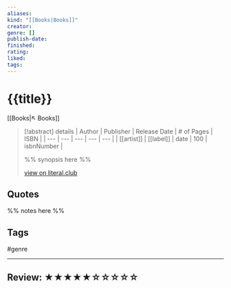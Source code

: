 ```yaml
---
aliases:
kind: "[[Books|Books]]"
creator:
genre: []
publish-date:
finished:
rating:
liked:
tags:
---
```

# {{title}}
[[Books|↖ Books]]

> [!abstract] details
> | Author | Publisher | Release Date | # of Pages | ISBN | 
> | --- | --- | --- | --- | --- |
> | [[artist]] | [[label]] | date | 100 | isbnNumber |
> 
> %% synopsis here %%
> 
> [view on literal.club](https://)

## Quotes


%% notes here %%

## Tags
#genre

---

## Review: ★★★★★☆☆☆☆☆